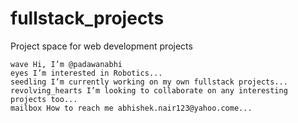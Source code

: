 # fullstack_projects
Project space for web development projects



    wave Hi, I’m @padawanabhi
    eyes I’m interested in Robotics...
    seedling I’m currently working on my own fullstack projects...
    revolving_hearts I’m looking to collaborate on any interesting projects too...
    mailbox How to reach me abhishek.nair123@yahoo.come...

